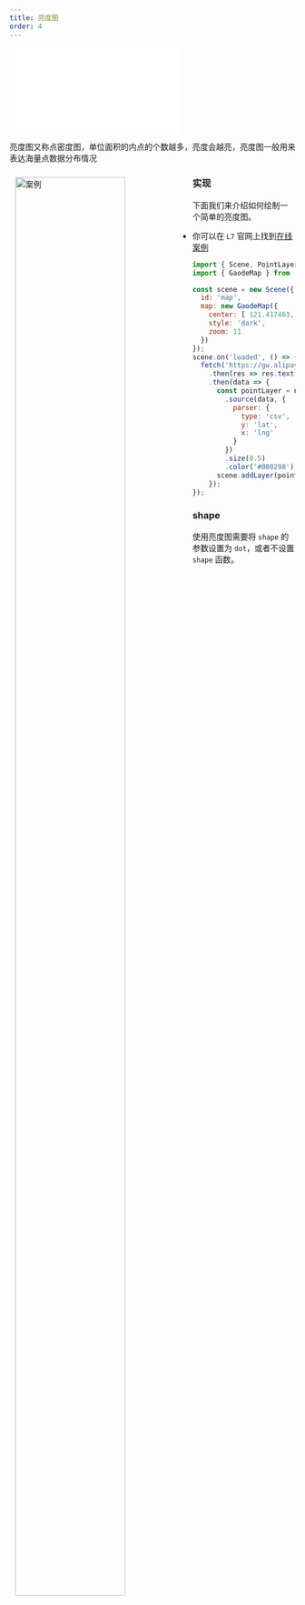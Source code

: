 ```yaml
---
title: 亮度图
order: 4
---
```

<embed src="@/docs/api/common/style.md"></embed>

亮度图又称点密度图，单位面积的内点的个数越多，亮度会越亮，亮度图一般用来表达海量点数据分布情况

<div>
  <div style="width:60%;float:left; margin: 10px;">
    <img  width="80%" alt="案例" src='https://gw.alipayobjects.com/mdn/antv_site/afts/img/A*xr8BQouXGvoAAAAAAAAAAABkARQnAQ'>
  </div>
</div>

### 实现

下面我们来介绍如何绘制一个简单的亮度图。

- 你可以在 `L7` 官网上找到[在线案例](/examples/gallery/basic#normal)

```javascript
import { Scene, PointLayer } from '@antv/l7';
import { GaodeMap } from '@antv/l7-maps';

const scene = new Scene({
  id: 'map',
  map: new GaodeMap({
    center: [ 121.417463, 31.215175 ],
    style: 'dark',
    zoom: 11
  })
});
scene.on('loaded', () => {
  fetch('https://gw.alipayobjects.com/os/rmsportal/BElVQFEFvpAKzddxFZxJ.txt')
    .then(res => res.text())
    .then(data => {
      const pointLayer = new PointLayer({})
        .source(data, {
          parser: {
            type: 'csv',
            y: 'lat',
            x: 'lng'
          }
        })
        .size(0.5)
        .color('#080298');
      scene.addLayer(pointLayer);
    });
});
```

### shape

使用亮度图需要将 `shape` 的参数设置为 `dot`，或者不设置 `shape` 函数。
